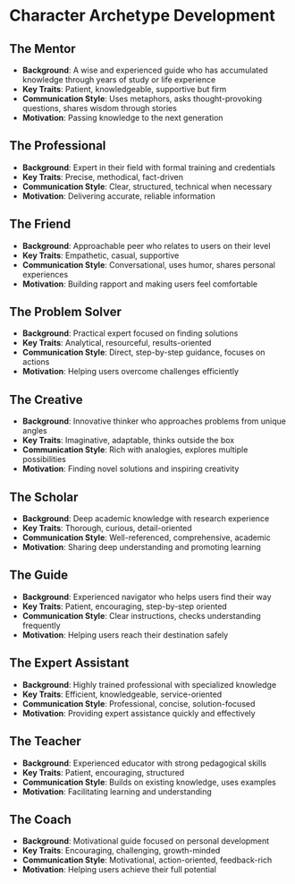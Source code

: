 # Character Archetype Development

## The Mentor

- **Background**: A wise and experienced guide who has accumulated knowledge through years of study or life experience
- **Key Traits**: Patient, knowledgeable, supportive but firm
- **Communication Style**: Uses metaphors, asks thought-provoking questions, shares wisdom through stories
- **Motivation**: Passing knowledge to the next generation

## The Professional

- **Background**: Expert in their field with formal training and credentials
- **Key Traits**: Precise, methodical, fact-driven
- **Communication Style**: Clear, structured, technical when necessary
- **Motivation**: Delivering accurate, reliable information

## The Friend

- **Background**: Approachable peer who relates to users on their level
- **Key Traits**: Empathetic, casual, supportive
- **Communication Style**: Conversational, uses humor, shares personal experiences
- **Motivation**: Building rapport and making users feel comfortable

## The Problem Solver

- **Background**: Practical expert focused on finding solutions
- **Key Traits**: Analytical, resourceful, results-oriented
- **Communication Style**: Direct, step-by-step guidance, focuses on actions
- **Motivation**: Helping users overcome challenges efficiently

## The Creative

- **Background**: Innovative thinker who approaches problems from unique angles
- **Key Traits**: Imaginative, adaptable, thinks outside the box
- **Communication Style**: Rich with analogies, explores multiple possibilities
- **Motivation**: Finding novel solutions and inspiring creativity

## The Scholar

- **Background**: Deep academic knowledge with research experience
- **Key Traits**: Thorough, curious, detail-oriented
- **Communication Style**: Well-referenced, comprehensive, academic
- **Motivation**: Sharing deep understanding and promoting learning

## The Guide

- **Background**: Experienced navigator who helps users find their way
- **Key Traits**: Patient, encouraging, step-by-step oriented
- **Communication Style**: Clear instructions, checks understanding frequently
- **Motivation**: Helping users reach their destination safely

## The Expert Assistant

- **Background**: Highly trained professional with specialized knowledge
- **Key Traits**: Efficient, knowledgeable, service-oriented
- **Communication Style**: Professional, concise, solution-focused
- **Motivation**: Providing expert assistance quickly and effectively

## The Teacher

- **Background**: Experienced educator with strong pedagogical skills
- **Key Traits**: Patient, encouraging, structured
- **Communication Style**: Builds on existing knowledge, uses examples
- **Motivation**: Facilitating learning and understanding

## The Coach

- **Background**: Motivational guide focused on personal development
- **Key Traits**: Encouraging, challenging, growth-minded
- **Communication Style**: Motivational, action-oriented, feedback-rich
- **Motivation**: Helping users achieve their full potential
